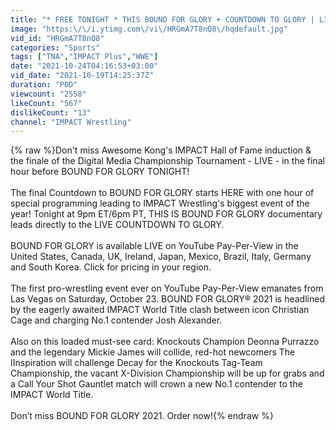 ```yaml
---
title: "* FREE TONIGHT * THIS BOUND FOR GLORY + COUNTDOWN TO GLORY | LIVE on YouTube | 9pm ET\/6pm PT"
image: "https:\/\/i.ytimg.com\/vi\/HRGmA7T8nQ8\/hqdefault.jpg"
vid_id: "HRGmA7T8nQ8"
categories: "Sports"
tags: ["TNA","IMPACT Plus","WWE"]
date: "2021-10-24T04:16:53+03:00"
vid_date: "2021-10-19T14:25:37Z"
duration: "P0D"
viewcount: "2558"
likeCount: "567"
dislikeCount: "13"
channel: "IMPACT Wrestling"
---
```

{% raw %}Don't miss Awesome Kong's IMPACT Hall of Fame induction &amp; the finale of the Digital Media Championship Tournament - LIVE - in the final hour before BOUND FOR GLORY TONIGHT!<br /><br />The final Countdown to BOUND FOR GLORY starts HERE with one hour of special programming leading to IMPACT Wrestling's biggest event of the year! Tonight at 9pm ET/6pm PT, THIS IS BOUND FOR GLORY documentary leads directly to the LIVE COUNTDOWN TO GLORY.<br /><br />BOUND FOR GLORY is available LIVE on YouTube Pay-Per-View in the United States, Canada, UK, Ireland, Japan, Mexico, Brazil, Italy, Germany and South Korea. Click for pricing in your region.<br /><br />The first pro-wrestling event ever on YouTube Pay-Per-View emanates from Las Vegas on Saturday, October 23. BOUND FOR GLORY® 2021 is headlined by the eagerly awaited IMPACT World Title clash between icon Christian Cage and charging No.1 contender Josh Alexander.<br /><br />Also on this loaded must-see card: Knockouts Champion Deonna Purrazzo and the legendary Mickie James will collide, red-hot newcomers The IInspiration will challenge Decay for the Knockouts Tag-Team Championship, the vacant X-Division Championship will be up for grabs and a Call Your Shot Gauntlet match will crown a new No.1 contender to the IMPACT World Title. <br /><br />Don’t miss BOUND FOR GLORY 2021. Order now!{% endraw %}
